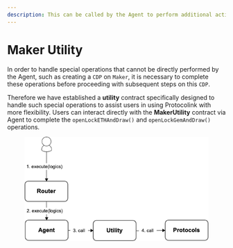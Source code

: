 ```yaml
---
description: This can be called by the Agent to perform additional actions.
---
```


# Maker Utility

In order to handle special operations that cannot be directly performed by the Agent, such as creating a `CDP` on `Maker`, it is necessary to complete these operations before proceeding with subsequent steps on this `CDP`.

&#x20;Therefore we have established a **utility** contract specifically designed to handle such special operations to assist users in using Protocolink with more flexibility. Users can interact directly with the **MakerUtility** contract via Agent to complete the `openLockETHAndDraw()` and `openLockGemAndDraw()` operations.

<figure><img src="../../.gitbook/assets/MakerUtility.png" alt=""><figcaption></figcaption></figure>

